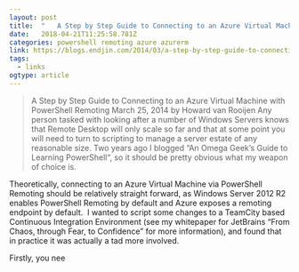 ```yaml
---
layout: post 
title:  "	A Step by Step Guide to Connecting to an Azure Virtual Machine with PowerShell Remoting | endjin blog	" 
date:   2018-04-21T11:25:58.781Z 
categories: powershell remoting azure azurerm
link: https://blogs.endjin.com/2014/03/a-step-by-step-guide-to-connecting-to-an-azure-virtual-machine-with-powershell-remoting/ 
tags:
  - links
ogtype: article 
---
```


> A Step by Step Guide to Connecting to an Azure Virtual Machine with PowerShell Remoting
March 25, 2014 by Howard van Rooijen
Any person tasked with looking after a number of Windows Servers knows that Remote Desktop will only scale so far and that at some point you will need to turn to scripting to manage a server estate of any reasonable size. Two years ago I blogged “An Omega Geek’s Guide to Learning PowerShell“, so it should be pretty obvious what my weapon of choice is.

Theoretically, connecting to an Azure Virtual Machine via PowerShell Remoting should be relatively straight forward, as Windows Server 2012 R2 enables PowerShell Remoting by default and Azure exposes a remoting endpoint by default.  I wanted to script some changes to a TeamCity based Continuous Integration Environment (see my whitepaper for JetBrains “From Chaos, through Fear, to Confidence” for more information), and found that in practice it was actually a tad more involved.

Firstly, you nee